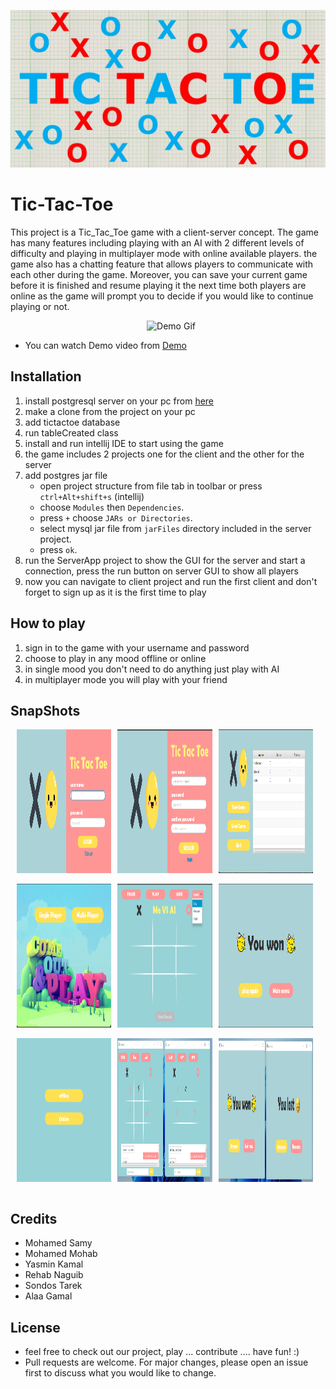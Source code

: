 
![Image](src/main/resources/images/img.jpg)
# Tic-Tac-Toe
This project is a Tic_Tac_Toe game with a client-server concept. The game has many features including playing with an
AI with 2 different levels of difficulty and playing in multiplayer mode with online available players. the game also has a chatting feature that
allows players to communicate with each other during the game. Moreover, you can save your current game before it is finished and resume playing it
the next time both players are online as the game will prompt you to decide if you would like to continue playing or not.
<center>
        <img src="src/main/resources/images/game%20video.gif" style="margin-left:2%; " alt="Demo Gif" title="Demo Gif">
</center>

- You can watch Demo video from [Demo](https://youtu.be/Sp_U9unA3so)
## Installation
1. install postgresql server on your pc from [here](https://www.postgresql.org/download/)
2. make a clone from the project on your pc
3. add tictactoe database
4. run tableCreated class
5. install and run intellij IDE to start using the game
6. the game includes 2 projects one for the client and the other for the server
7. add postgres jar file
    - open project structure from file tab in toolbar or press `ctrl+Alt+shift+s` (intellij)
    - choose `Modules` then `Dependencies`.
    - press `+` choose `JARs or Directories`.
    - select mysql jar file from `jarFiles` directory included in the server project.
    - press `ok`.
8. run the ServerApp project to show the GUI for the server and start a connection, press the run button on server GUI to show all players
9. now you can navigate to client project and run the first client and don't forget to sign up as it is the first time to play
## How to play
1. sign in to the game with your username and password
2. choose to play in any mood offline or online 
3. in single mood you don't need to do anything just play with AI
4. in multiplayer mode you will play with your friend
## SnapShots
<div style="display:flex;align-items: center;">
    <img src="src/main/resources/images/readmeImg/login.png" style="width: 30%;height:230px; margin-left:2%; ">
    <img src="src/main/resources/images/readmeImg/signUp.png" style="width: 30%;height:230px;margin-left:2%; ">
    <img src="src/main/resources/images/readmeImg/Main%20menu.png" style="width: 30%;height:230px;margin-left:2%; ">
</div>
<br>
<div style="display:flex;align-items: center;">
    <img src="src/main/resources/images/readmeImg/selectMode.png" style="width: 30%;height:230px;margin-left:2%;" > 
    <img src="src/main/resources/images/readmeImg/min%20max.png"  style="width: 30%;height:230px;margin-left:2%;" >
<img src="src/main/resources/images/readmeImg/win.png" style="width: 30%;height:230px;margin-left:2%; ">
</div>
<br>
<div style="display:flex;align-items: center;">
 <img src="src/main/resources/images/readmeImg/Multi%20player%20mode.png"  style="width: 30%;height:230px;margin-left:2%;">
    <img src="src/main/resources/images/readmeImg/online.png" style="width: 30%;height:230px;margin-left:2%; " > 
    <img src="src/main/resources/images/readmeImg/onlinewinlose.png" style="width: 30%;height:230px;margin-left:2%;">
</div>
<br>

## Credits
- Mohamed Samy
- Mohamed Mohab
- Yasmin Kamal
- Rehab Naguib
- Sondos Tarek
- Alaa Gamal
## License
- feel free to check out our project, play ... contribute .... have fun! :)
- Pull requests are welcome. For major changes, please open an issue first to discuss what you would like to change.
